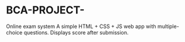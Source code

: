 # BCA-PROJECT-
Online exam system A simple HTML + CSS + JS web app with multiple-choice questions.  Displays score after submission.
